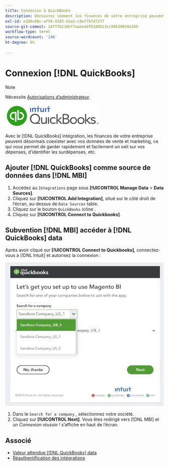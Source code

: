 ```yaml
---
title: Connexion à QuickBooks
description: Découvrez comment les finances de votre entreprise peuvent désormais vivre en même temps que vos données de vente et de marketing, ce qui vous permet de garder rapidement et facilement un oeil sur vos dépenses, d’identifier les surdépenses, etc.
exl-id: e100c88c-af59-4185-b2a2-c8e77bfd7277
source-git-commit: 14777b216bf7aaeea0fb2d0513cc94539034a359
workflow-type: tm+mt
source-wordcount: '146'
ht-degree: 0%

---
```


# Connexion [!DNL QuickBooks]

>[!NOTE]
>
>Nécessite [Autorisations d’administrateur](../../../administrator/user-management/user-management.md).

![](../../../assets/Quickbooks.png)

Avec le [!DNL QuickBooks] intégration, les finances de votre entreprise peuvent désormais coexister avec vos données de vente et marketing, ce qui vous permet de garder rapidement et facilement un oeil sur vos dépenses, d’identifier les surdépenses, etc.

## Ajouter [!DNL QuickBooks] comme source de données dans [!DNL MBI]

1. Accédez au `Integrations` page sous **[!UICONTROL Manage Data** > **Data Sources]**.
1. Cliquez sur **[!UICONTROL Add Integration]**, situé sur le côté droit de l’écran, au-dessus de `Data Sources` table.
1. Cliquez sur le bouton `QuickBooks` icône .
1. Cliquez sur **[!UICONTROL Connect to Quickbooks]**.

## Subvention [!DNL MBI] accéder à [!DNL QuickBooks] data

Après avoir cliqué sur **[!UICONTROL Connect to Quickbooks]**, connectez-vous à [!DNL Intuit] et autorisez la connexion :

![](../../../assets/QuickBooks_App_Store_1.jpg)

1. Dans le `Search for a company` , sélectionnez votre société.
1. Cliquez sur **[!UICONTROL Next]**. Vous êtes redirigé vers [!DNL MBI] et un *Connexion réussie !* s’affiche en haut de l’écran.

## Associé

* [Valeur attendue [!DNL QuickBooks] data](../integrations/quickbooks-data.md)
* [Réauthentification des intégrations](https://experienceleague.adobe.com/docs/commerce-knowledge-base/kb/how-to/mbi-reauthenticating-integrations.html?lang=en)
